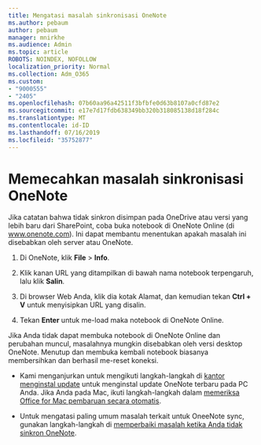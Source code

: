 ```yaml
---
title: Mengatasi masalah sinkronisasi OneNote
ms.author: pebaum
author: pebaum
manager: mnirkhe
ms.audience: Admin
ms.topic: article
ROBOTS: NOINDEX, NOFOLLOW
localization_priority: Normal
ms.collection: Adm_O365
ms.custom:
- "9000555"
- "2405"
ms.openlocfilehash: 07b60aa96a42511f3bfbfe0d63b8107a0cfd87e2
ms.sourcegitcommit: e17e7d17fdb638349bb320b318085138d18f284c
ms.translationtype: MT
ms.contentlocale: id-ID
ms.lasthandoff: 07/16/2019
ms.locfileid: "35752877"
---
```

# <a name="troubleshoot-onenote-sync-issues"></a>Memecahkan masalah sinkronisasi OneNote

Jika catatan bahwa tidak sinkron disimpan pada OneDrive atau versi yang lebih baru dari SharePoint, coba buka notebook di OneNote Online (di www.onenote.com). Ini dapat membantu menentukan apakah masalah ini disebabkan oleh server atau OneNote.

1. Di OneNote, klik **File** > **Info**.

2. Klik kanan URL yang ditampilkan di bawah nama notebook terpengaruh, lalu klik **Salin**.

3. Di browser Web Anda, klik dia kotak Alamat, dan kemudian tekan **Ctrl + V** untuk menyisipkan URL yang disalin.

4. Tekan **Enter** untuk me-load maka notebook di OneNote Online.

Jika Anda tidak dapat membuka notebook di OneNote Online dan perubahan muncul, masalahnya mungkin disebabkan oleh versi desktop OneNote. Menutup dan membuka kembali notebook biasanya membersihkan dan berhasil me-reset koneksi.

* Kami menganjurkan untuk mengikuti langkah-langkah di [kantor menginstal update](https://support.office.com/article/Install-Office-updates-2ab296f3-7f03-43a2-8e50-46de917611c5) untuk menginstal update OneNote terbaru pada PC Anda. Jika Anda pada Mac, ikuti langkah-langkah dalam [memeriksa Office for Mac pembaruan secara otomatis](https://support.office.com/article/update-office-for-mac-automatically-bfd1e497-c24d-4754-92ab-910a4074d7c1).

* Untuk mengatasi paling umum masalah terkait untuk OneeNote sync, gunakan langkah-langkah di [memperbaiki masalah ketika Anda tidak sinkron OneNote](https://support.office.com/article/Fix-issues-when-you-can-t-sync-OneNote-299495ef-66d1-448f-90c1-b785a6968d45).
